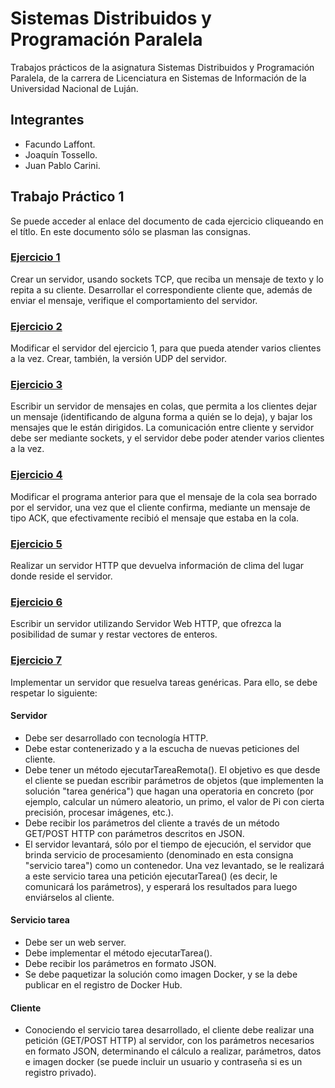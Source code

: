 # Sistemas Distribuidos y Programación Paralela
 
Trabajos prácticos de la asignatura Sistemas Distribuidos y Programación Paralela, de la carrera de Licenciatura en Sistemas de Información de la Universidad Nacional de Luján.

## Integrantes

+ Facundo Laffont.
+ Joaquín Tossello.
+ Juan Pablo Carini.

## Trabajo Práctico 1

Se puede acceder al enlace del documento de cada ejercicio cliqueando en el títlo. En este documento sólo se plasman las consignas.

### [Ejercicio 1](https://github.com/facundolaffont/SDyPP-2023/tree/main/tp01/ej1)

Crear un servidor, usando sockets TCP, que reciba un mensaje de texto y lo repita a su cliente. Desarrollar el correspondiente cliente que, además de enviar el mensaje, verifique el comportamiento del servidor.

### [Ejercicio 2](https://github.com/facundolaffont/SDyPP-2023/tree/main/tp01/ej2)

Modificar el servidor del ejercicio 1, para que pueda atender varios clientes a la vez. Crear, también, la versión UDP del servidor.

### [Ejercicio 3](https://github.com/facundolaffont/SDyPP-2023/tree/main/tp01/ej3)

Escribir un servidor de mensajes en colas, que permita a los clientes dejar un mensaje (identificando de alguna forma a quién se lo deja), y bajar los mensajes que le están dirigidos. La comunicación entre cliente y servidor debe ser mediante sockets, y el servidor debe poder atender varios clientes a la vez.

### [Ejercicio 4](https://github.com/facundolaffont/SDyPP-2023/tree/main/tp01/ej4)

Modificar el programa anterior para que el mensaje de la cola sea borrado por el servidor, una vez que el cliente confirma, mediante un mensaje de tipo ACK, que efectivamente recibió el mensaje que estaba en la cola.

### [Ejercicio 5](https://github.com/facundolaffont/SDyPP-2023/tree/main/tp01/ej5)

Realizar un servidor HTTP que devuelva información de clima del lugar donde reside el servidor.

### [Ejercicio 6](https://github.com/facundolaffont/SDyPP-2023/tree/main/tp01/ej6)

Escribir un servidor utilizando Servidor Web HTTP, que ofrezca la posibilidad de sumar y restar vectores de enteros.

### [Ejercicio 7](https://github.com/facundolaffont/SDyPP-2023/tree/main/tp01/ej7)

Implementar un servidor que resuelva tareas genéricas. Para ello, se debe respetar lo siguiente:

#### Servidor

+ Debe ser desarrollado con tecnología HTTP.
+ Debe estar contenerizado y a la escucha de nuevas peticiones del cliente.
+ Debe tener un método ejecutarTareaRemota(). El objetivo es que desde el cliente se puedan escribir parámetros de objetos (que implementen la solución "tarea genérica") que hagan una operatoria en concreto (por ejemplo, calcular un número aleatorio, un primo, el valor de Pi con cierta precisión, procesar imágenes, etc.).
+ Debe recibir los parámetros del cliente a través de un método GET/POST HTTP con parámetros descritos en JSON.
+ El servidor levantará, sólo por el tiempo de ejecución, el servidor que brinda servicio de procesamiento (denominado en esta consigna "servicio tarea") como un contenedor. Una vez levantado, se le realizará a este servicio tarea una petición ejecutarTarea() (es decir, le comunicará los parámetros), y esperará los resultados para luego enviárselos al cliente.

#### Servicio tarea

+ Debe ser un web server.
+ Debe implementar el método ejecutarTarea().
+ Debe recibir los parámetros en formato JSON.
+ Se debe paquetizar la solución como imagen Docker, y se la debe publicar en el registro de Docker Hub.

#### Cliente

+ Conociendo el servicio tarea desarrollado, el cliente debe realizar una petición (GET/POST HTTP) al servidor, con los parámetros necesarios en formato JSON, determinando el cálculo a realizar, parámetros, datos e imagen docker (se puede incluir un usuario y contraseña si es un registro privado).


